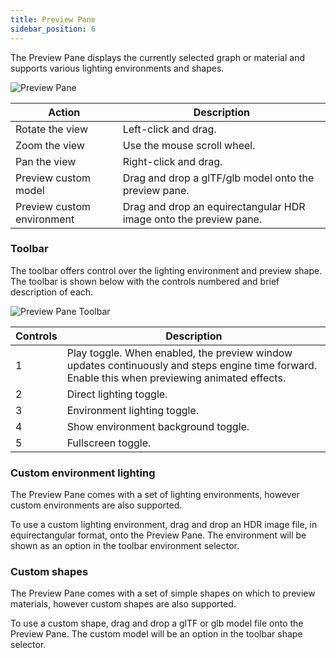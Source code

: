 ```yaml
---
title: Preview Pane
sidebar_position: 6
---
```


The Preview Pane displays the currently selected graph or material and supports various lighting environments and shapes.

![Preview Pane](/img/shader-editor/preview-pane.png)

| Action                     | Description                                                       |
| -------------------------- | ----------------------------------------------------------------- |
| Rotate the view            | Left-click and drag.                                              |
| Zoom the view              | Use the mouse scroll wheel.                                       |
| Pan the view               | Right-click and drag.                                             |
| Preview custom model       | Drag and drop a glTF/glb model onto the preview pane.             |
| Preview custom environment | Drag and drop an equirectangular HDR image onto the preview pane. |

### Toolbar

The toolbar offers control over the lighting environment and preview shape. The toolbar is shown below with the controls numbered and brief description of each.

![Preview Pane Toolbar](/img/shader-editor/preview-pane-toolbar.png)

| Controls | Description                         |
| -------- | ----------------------------------- |
| 1        | Play toggle. When enabled, the preview window updates continuously and steps engine time forward. Enable this when previewing animated effects. |
| 2        | Direct lighting toggle.             |
| 3        | Environment lighting toggle.        |
| 4        | Show environment background toggle. |
| 5        | Fullscreen toggle.                  |

### Custom environment lighting

The Preview Pane comes with a set of lighting environments, however custom environments are also supported.

To use a custom lighting environment, drag and drop an HDR image file, in equirectangular format, onto the Preview Pane. The environment will be shown as an option in the toolbar environment selector.

### Custom shapes

The Preview Pane comes with a set of simple shapes on which to preview materials, however custom shapes are also supported.

To use a custom shape, drag and drop a glTF or glb model file onto the Preview Pane. The custom model will be an option in the toolbar shape selector.
